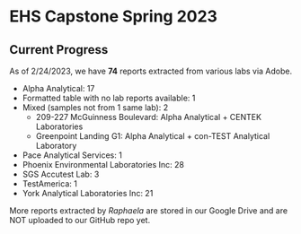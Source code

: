 # EHS Capstone Spring 2023

## Current Progress

As of 2/24/2023, we have **74** reports extracted from various labs via Adobe.

*   Alpha Analytical: 17 
*   Formatted table with no lab reports available: 1  
*   Mixed (samples not from 1 same lab): 2  
    *   209-227 McGuinness Boulevard: Alpha Analytical + CENTEK Laboratories  
    *   Greenpoint Landing G1: Alpha Analytical + con-TEST Analytical Laboratory
*   Pace Analytical Services: 1  
*   Phoenix Environmental Laboratories Inc: 28  
*   SGS Accutest Lab: 3  
*   TestAmerica: 1  
*   York Analytical Laboratories Inc: 21

More reports extracted by *Raphaela* are stored in our Google Drive and are NOT uploaded to our GitHub repo yet.